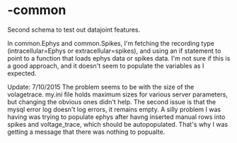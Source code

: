 # -common

Second schema to test out datajoint features.

In common.Ephys and common.Spikes, I'm fetching the recording type (intracellular=Ephys or extracellular=spikes),
and using an if statement to point to a function that loads ephys data or spikes data. I'm not sure if this is a good
approach, and it doesn't seem to populate the variables as I expected.

Update: 7/10/2015
The problem seems to be with the size of the volagetrace. my.ini file holds maximum sizes for various server parameters, but changing the obvious ones didn't help.
The second issue is that the mysql error log doesn't log errors, it remains empty.
A silly problem I was having was trying to populate ephys after havng inserted manual rows into spikes and voltage_trace, which should be autopopulated. That's why I was getting a message that there was nothing to popualte.
